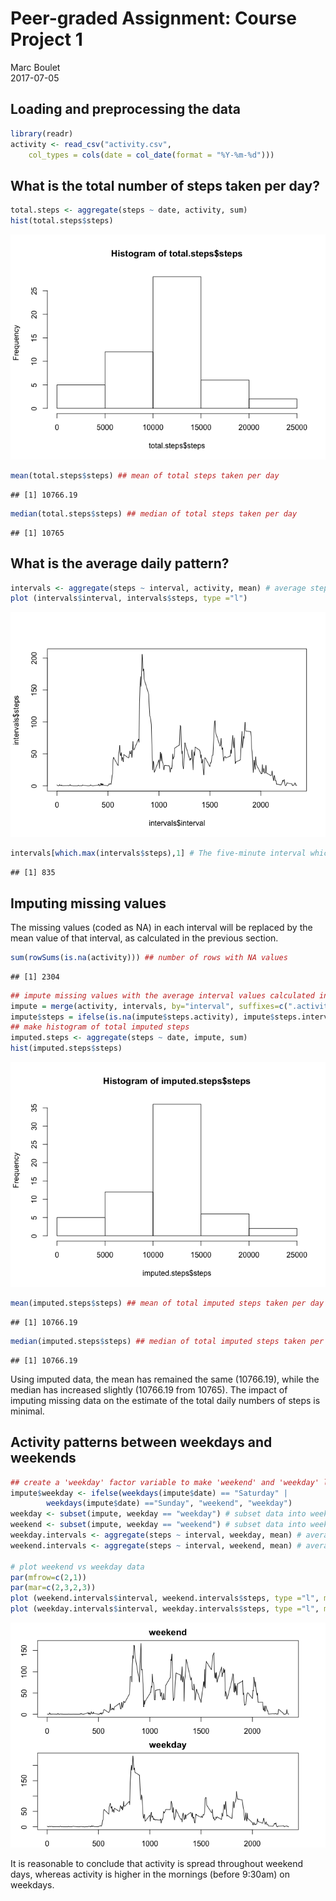 # Peer-graded Assignment: Course Project 1
Marc Boulet  
2017-07-05  

## Loading and preprocessing the data


```r
library(readr)
activity <- read_csv("activity.csv", 
    col_types = cols(date = col_date(format = "%Y-%m-%d")))
```

## What is the total number of steps taken per day?


```r
total.steps <- aggregate(steps ~ date, activity, sum)
hist(total.steps$steps)
```

![](PA1_template_files/figure-html/totalsteps-1.png)<!-- -->

```r
mean(total.steps$steps) ## mean of total steps taken per day
```

```
## [1] 10766.19
```

```r
median(total.steps$steps) ## median of total steps taken per day
```

```
## [1] 10765
```

## What is the average daily pattern?


```r
intervals <- aggregate(steps ~ interval, activity, mean) # average step data over each interval
plot (intervals$interval, intervals$steps, type ="l")
```

![](PA1_template_files/figure-html/dailypattern-1.png)<!-- -->

```r
intervals[which.max(intervals$steps),1] # The five-minute interval which contains the maximum number of steps
```

```
## [1] 835
```

## Imputing missing values
The missing values (coded as NA) in each interval will be replaced by the mean value of that interval, as calculated in the previous section.  



```r
sum(rowSums(is.na(activity))) ## number of rows with NA values
```

```
## [1] 2304
```

```r
## impute missing values with the average interval values calculated in previous section
impute = merge(activity, intervals, by="interval", suffixes=c(".activity", ".intervals"))
impute$steps = ifelse(is.na(impute$steps.activity), impute$steps.intervals, impute$steps.activity)
## make histogram of total imputed steps
imputed.steps <- aggregate(steps ~ date, impute, sum)
hist(imputed.steps$steps)
```

![](PA1_template_files/figure-html/impute-1.png)<!-- -->

```r
mean(imputed.steps$steps) ## mean of total imputed steps taken per day
```

```
## [1] 10766.19
```

```r
median(imputed.steps$steps) ## median of total imputed steps taken per day
```

```
## [1] 10766.19
```
Using imputed data, the mean has remained the same (10766.19), while the median has increased slightly (10766.19 from 10765). The impact of imputing missing data on the estimate of the total daily numbers of steps is minimal.

## Activity patterns between weekdays and weekends


```r
## create a 'weekday' factor variable to make 'weekend' and 'weekday' levels
impute$weekday <- ifelse(weekdays(impute$date) == "Saturday" | 
        weekdays(impute$date) =="Sunday", "weekend", "weekday")
weekday <- subset(impute, weekday == "weekday") # subset data into weekday dataset
weekend <- subset(impute, weekday == "weekend") # subset data into weekend dataset
weekday.intervals <- aggregate(steps ~ interval, weekday, mean) # average weekday step data over each interval
weekend.intervals <- aggregate(steps ~ interval, weekend, mean) # average weekend step data over each interval

# plot weekend vs weekday data 
par(mfrow=c(2,1))
par(mar=c(2,3,2,3))
plot (weekend.intervals$interval, weekend.intervals$steps, type ="l", main = "weekend", ylab="number of steps")
plot (weekday.intervals$interval, weekday.intervals$steps, type ="l", main = "weekday")
```

![](PA1_template_files/figure-html/weekday-1.png)<!-- -->
  
It is reasonable to conclude that activity is spread throughout weekend days, whereas activity is higher in the mornings (before 9:30am) on weekdays.
